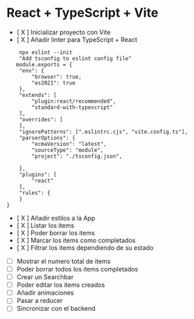 # React + TypeScript + Vite
- [ X ] Inicializar proyecto con Vite
- [ X ] Añadir linter para TypeScript + React
```
    npx eslint --init
    "Add tsconfig to eslint config file"
   module.exports = {
    "env": {
        "browser": true,
        "es2021": true
    },
    "extends": [
        "plugin:react/recommended",
        "standard-with-typescript"
    ],
    "overrides": [
    ],
    "ignorePatterns": [".eslintrc.cjs", "vite.config.ts"],
    "parserOptions": {
        "ecmaVersion": "latest",
        "sourceType": "module",
        "project": "./tsconfig.json",
      
    },
    "plugins": [
        "react"
    ],
    "rules": {
    }
}

```
- [ X ] Añadir estilos a la App
- [ X ] Listar los items
- [ X ] Poder borrar los items
- [ X ] Marcar los items como completados
- [ X ] Filtrar los items dependiendo de su estado
- [ ] Mostrar el numero total de items
- [ ] Poder borrar todos los items completados
- [ ] Crear un Searchbar
- [ ] Poder editar los items creados
- [ ] Añadir animaciones
- [ ] Pasar a reducer
- [ ] Sincronizar con el backend